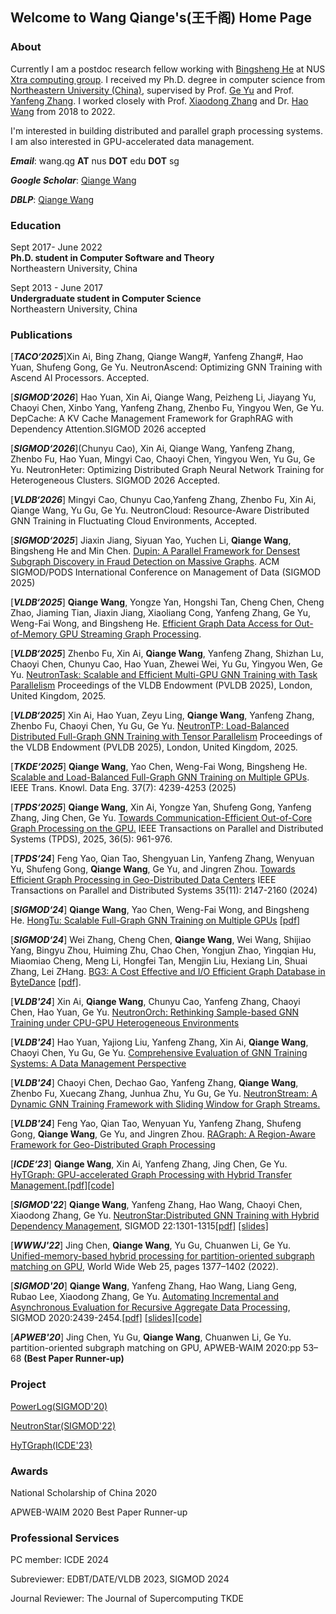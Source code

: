 ## Welcome to Wang Qiange's(王千阁) Home Page

### About

Currently I am a postdoc research fellow working with [Bingsheng He](https://www.comp.nus.edu.sg/~hebs/index.html) at NUS [Xtra computing group](https://github.com/Xtra-Computing/). I received my Ph.D. degree in computer science from [Northeastern University (China)](http://english.neu.edu.cn/), supervised by Prof. [Ge Yu](http://faculty.neu.edu.cn/yuge/en/index.htm) and Prof. [Yanfeng Zhang](http://faculty.neu.edu.cn/zhangyf/en/index.htm). I worked closely with Prof. [Xiaodong Zhang](https://cse.osu.edu/people/zhang.574) and Dr. [Hao Wang](https://www.sites.google.com/site/hwang121) from 2018 to 2022.  

I'm interested in building distributed and parallel graph processing systems. I am also interested in GPU-accelerated data management.

***Email***: wang.qg **AT** nus **DOT** edu **DOT** sg

***Google Scholar***: [Qiange Wang ](https://scholar.google.com/citations?hl=en&user=3x9auS0AAAAJ)

***DBLP***: [Qiange Wang](https://dblp.uni-trier.de/pid/260/4305.html)

### Education

Sept 2017- June 2022\
**Ph.D. student in Computer Software and Theory**\
Northeastern University, China    

Sept 2013 - June 2017\
**Undergraduate student in Computer Science**\
Northeastern University, China

### Publications

\[***TACO‘2025***\]Xin Ai, Bing Zhang, Qiange Wang#, Yanfeng Zhang#, Hao Yuan, Shufeng Gong, Ge Yu. NeutronAscend: Optimizing GNN Training with Ascend AI Processors. Accepted.

\[***SIGMOD‘2026***\] Hao Yuan, Xin Ai, Qiange Wang, Peizheng Li, Jiayang Yu, Chaoyi Chen, Xinbo Yang, Yanfeng Zhang, Zhenbo Fu, Yingyou Wen, Ge Yu. DepCache: A KV Cache Management Framework for GraphRAG with Dependency Attention.SIGMOD 2026 accepted

\[***SIGMOD‘2026***\](Chunyu Cao), Xin Ai, Qiange Wang, Yanfeng Zhang, Zhenbo Fu, Hao Yuan, Mingyi Cao, Chaoyi Chen, Yingyou Wen, Yu Gu, Ge Yu. NeutronHeter: Optimizing Distributed Graph Neural Network Training for Heterogeneous Clusters. SIGMOD 2026 Accepted.

\[***VLDB‘2026***\] Mingyi Cao, Chunyu Cao,Yanfeng Zhang, Zhenbo Fu, Xin Ai, Qiange Wang, Yu Gu, Ge Yu. NeutronCloud: Resource-Aware Distributed GNN Training in Fluctuating Cloud Environments, Accepted.

\[***SIGMOD‘2025***\] Jiaxin Jiang, Siyuan Yao, Yuchen Li, **Qiange Wang**, Bingsheng He and Min Chen. [Dupin: A Parallel Framework for Densest Subgraph Discovery in Fraud Detection on Massive Graphs](https://dl.acm.org/doi/10.1145/3725287). ACM SIGMOD/PODS International Conference on Management of Data (SIGMOD 2025) 

\[***VLDB‘2025***\] **Qiange Wang**, Yongze Yan, Hongshi Tan, Cheng Chen, Cheng Zhao, Jiaming Tian, Jiaxin Jiang, Xiaoliang Cong, Yanfeng Zhang, Ge Yu,
Weng-Fai Wong, and Bingsheng He. [Efficient Graph Data Access for Out-of-Memory GPU Streaming Graph Processing](https://wangqge.github.io/VLDB2025_Grapin.pdf).

\[***VLDB‘2025***\] Zhenbo Fu, Xin Ai, **Qiange Wang**, Yanfeng Zhang, Shizhan Lu, Chaoyi Chen, Chunyu Cao, Hao Yuan, Zhewei Wei, Yu Gu, Yingyou Wen, Ge Yu. [NeutronTask: Scalable and Efficient Multi-GPU GNN Training with Task Parallelism](https://github.com/iDC-NEU/NeutronTask/blob/main/VLDB'25_paper/p1394-fu.pdf) Proceedings of the VLDB Endowment (PVLDB 2025), London, United Kingdom, 2025.

\[***VLDB‘2025***\] Xin Ai, Hao Yuan, Zeyu Ling, **Qiange Wang**, Yanfeng Zhang, Zhenbo Fu, Chaoyi Chen, Yu Gu, Ge Yu. [NeutronTP: Load-Balanced Distributed Full-Graph GNN Training with Tensor Parallelism](https://www.vldb.org/pvldb/vol18/p173-ai.pdf)  Proceedings of the VLDB Endowment (PVLDB 2025), London, United Kingdom, 2025.

\[***TKDE‘2025***\] **Qiange Wang**, Yao Chen, Weng-Fai Wong, Bingsheng He. [Scalable and Load-Balanced Full-Graph GNN Training on Multiple GPUs](https://ieeexplore.ieee.org/document/10955266). IEEE Trans. Knowl. Data Eng. 37(7): 4239-4253 (2025)

\[***TPDS‘2025***\] **Qiange Wang**, Xin Ai, Yongze Yan, Shufeng Gong, Yanfeng Zhang, Jing Chen, Ge Yu. [Towards Communication-Efficient Out-of-Core Graph Processing on the GPU.](https://ieeexplore.ieee.org/document/10909336) IEEE Transactions on Parallel and Distributed Systems (TPDS), 2025, 36(5): 961-976.

\[***TPDS‘24***\] 
Feng Yao, Qian Tao, Shengyuan Lin, Yanfeng Zhang, Wenyuan Yu, Shufeng Gong, **Qiange Wang**, Ge Yu, and Jingren Zhou. [Towards Efficient Graph Processing in Geo-Distributed Data Centers](https://ieeexplore.ieee.org/document/10663840)
IEEE Transactions on Parallel and Distributed Systems 35(11): 2147-2160 (2024)

\[***SIGMOD‘24***\] **Qiange Wang**, Yao Chen, Weng-Fai Wong, and Bingsheng He. [HongTu: Scalable Full-Graph GNN Training on Multiple GPUs](https://wangqge.github.io/MOD246_hongtu.pdf) [\[pdf\]](https://wangqge.github.io/MOD246_hongtu.pdf)

\[***SIGMOD‘24***\] Wei Zhang, Cheng Chen, **Qiange Wang**, Wei Wang, Shijiao Yang, Bingyu Zhou, Huiming Zhu, Chao Chen, Yongjun Zhao, Yingqian Hu, Miaomiao Cheng, Meng Li, Hongfei Tan, Mengjin Liu, Hexiang Lin, Shuai Zhang, Lei ZHang. [BG3: A Cost Effective and I/O Efficient Graph Database in ByteDance](https://wangqge.github.io/BG3_SIGMOD24.pdf) [\[pdf\]](https://wangqge.github.io/BG3_SIGMOD24.pdf).

\[***VLDB'24***\] Xin Ai, **Qiange Wang**, Chunyu Cao, Yanfeng Zhang,  Chaoyi Chen, Hao Yuan, Ge Yu. [NeutronOrch: Rethinking Sample-based GNN Training under CPU-GPU Heterogeneous Environments](https://www.vldb.org/pvldb/vol17/p1995-ai.pdf)

\[***VLDB'24***\] Hao Yuan, Yajiong Liu, Yanfeng Zhang, Xin Ai, **Qiange Wang**, Chaoyi Chen, Yu Gu, Ge Yu. [Comprehensive Evaluation of GNN Training Systems: A Data Management Perspective](https://www.vldb.org/pvldb/vol17/p1241-yuan.pdf) 

\[***VLDB'24***\] Chaoyi Chen, Dechao Gao, Yanfeng Zhang, **Qiange Wang**, Zhenbo Fu, Xuecang Zhang, Junhua Zhu, Yu Gu, Ge Yu. [NeutronStream: A Dynamic GNN Training Framework with Sliding Window for Graph Streams.](https://www.vldb.org/pvldb/vol17/p455-chen.pdf) 

\[***VLDB'24***\]  Feng Yao, Qian Tao, Wenyuan Yu, Yanfeng Zhang, Shufeng Gong, **Qiange Wang**, Ge Yu, and Jingren Zhou.  [RAGraph: A Region-Aware Framework for Geo-Distributed Graph Processing](https://www.vldb.org/pvldb/vol17/p264-yao.pdf) 

\[***ICDE‘23***\] **Qiange Wang**, Xin Ai, Yanfeng Zhang, Jing Chen, Ge Yu. [HyTGraph: GPU-accelerated Graph Processing with Hybrid Transfer Management.](https://wangqge.github.io/wang_hytgraph_icde2023.pdf)[\[pdf\]](https://wangqge.github.io/wang_hytgraph_icde2023.pdf)[\[code\]](https://github.com/iDC-NEU/SEP-GraphPP)

\[***SIGMOD'22***\] **Qiange Wang**, Yanfeng Zhang, Hao Wang, Chaoyi Chen, Xiaodong Zhang, Ge Yu. [NeutronStar:Distributed GNN Training with Hybrid Dependency Management](https://wangqge.github.io/moddm433-wang%20(1).pdf), SIGMOD 22:1301-1315[\[pdf\]](https://wangqge.github.io/moddm433-wang%20(1).pdf)  [\[slides\]](https://wangqge.github.io/MOD_433_v12.pdf)

\[***WWWJ'22***\] Jing Chen, **Qiange Wang**, Yu Gu, Chuanwen Li, Ge Yu. [Unified-memory-based hybrid processing for partition-oriented subgraph matching on GPU](https://link.springer.com/article/10.1007/s11280-021-00952-w), World Wide Web 25, pages 1377–1402 (2022). 

\[***SIGMOD'20***\] **Qiange Wang**, Yanfeng Zhang,  Hao Wang, Liang Geng, Rubao Lee, Xiaodong Zhang, Ge Yu. [Automating Incremental and Asynchronous Evaluation for Recursive Aggregate Data Processing](https://wangqge.github.io/mod0374-wangA.pdf), SIGMOD 2020:2439-2454.[\[pdf\]](https://wangqge.github.io/mod0374-wangA.pdf) [\[slides\]](https://wangqge.github.io/MOD_374_v3_1.pdf)[\[code\]](https://github.com/Wangqge/PowerLog_ae)

\[***APWEB'20***\] Jing Chen, Yu Gu, **Qiange Wang**, Chuanwen Li, Ge Yu. partition-oriented subgraph matching on GPU, APWEB-WAIM 2020:pp 53–68 **(Best Paper Runner-up)**


### Project

[PowerLog(SIGMOD'20)](https://github.com/Wangqge/PowerLog_ae)

[NeutronStar(SIGMOD'22)](https://github.com/Wangqge/NeutronStarLite)

[HyTGraph(ICDE'23)](https://github.com/iDC-NEU/SEP-GraphPP)

### Awards

National Scholarship of China 2020

APWEB-WAIM 2020 Best Paper Runner-up



### Professional Services
PC member: ICDE 2024

Subreviewer: EDBT/DATE/VLDB 2023, SIGMOD 2024

Journal Reviewer: The Journal of Supercomputing TKDE





